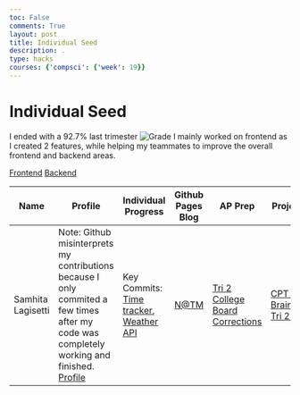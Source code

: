 ```yaml
---
toc: False
comments: True
layout: post
title: Individual Seed
description: .
type: hacks
courses: {'compsci': {'week': 19}}
---
```


# Individual Seed

I ended with a 92.7% last trimester
![Grade](https://files.catbox.moe/7iqnde.png)
I mainly worked on frontend as I created 2 features, while helping my teammates to improve the overall frontend and backend areas.

[Frontend](https://github.com/samhita-l/travel_project1)
[Backend](https://github.com/Lin-cT/travel_backends)

| Name | Profile | Individual Progress | Github Pages Blog | AP Prep | Project Work |
|----------|----------|----------|----------|----------|----------|
|   Samhita Lagisetti   |   Note: Github misinterprets my contributions because I only commited a few times after my code was completely working and finished. [Profile](https://github.com/samhita-l)   |   Key Commits: [Time tracker](https://github.com/samhita-l/travel_project1/commit/2b8ff2bcc9eb1cd04e37f060de94b9c87d17bb9e), [Weather API](https://github.com/samhita-l/travel_project1/commit/683d499ab631f705402e2e941645b0f9a56971bd)    |   [N@TM](https://samhita-l.github.io/compsci/2024/02/23/N@TM_Tri2.html)   |   [Tri 2 College Board Corrections](https://samhita-l.github.io/compsci/2023/12/22/CBReflection_IPYNB_2_.html)   | [CPT Project Brainstorming](https://samhita-l.github.io/compsci/2024/01/22/CPT_Schedule_IPYNB_2_.html) [Tri 2 Review](https://samhita-l.github.io/compsci/2024/03/01/Tri2_Review.html) |
